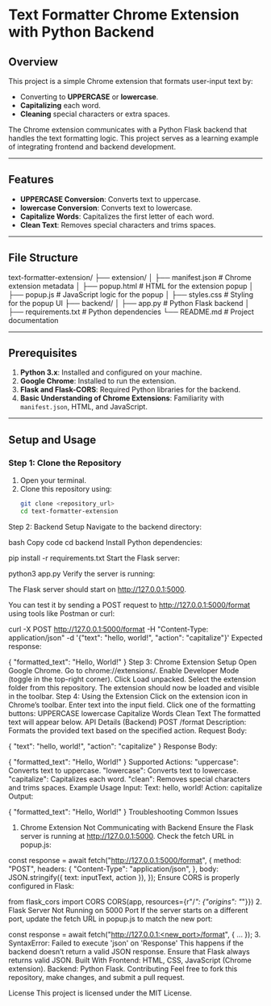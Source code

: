 # Text Formatter Chrome Extension with Python Backend

## Overview
This project is a simple Chrome extension that formats user-input text by:
- Converting to **UPPERCASE** or **lowercase**.
- **Capitalizing** each word.
- **Cleaning** special characters or extra spaces.

The Chrome extension communicates with a Python Flask backend that handles the text formatting logic. This project serves as a learning example of integrating frontend and backend development.

---

## Features
- **UPPERCASE Conversion**: Converts text to uppercase.
- **lowercase Conversion**: Converts text to lowercase.
- **Capitalize Words**: Capitalizes the first letter of each word.
- **Clean Text**: Removes special characters and trims spaces.

---

## File Structure

text-formatter-extension/ ├── extension/ │ ├── manifest.json # Chrome extension metadata │ ├── popup.html # HTML for the extension popup │ ├── popup.js # JavaScript logic for the popup │ ├── styles.css # Styling for the popup UI ├── backend/ │ ├── app.py # Python Flask backend │ ├── requirements.txt # Python dependencies └── README.md # Project documentation



---

## Prerequisites

1. **Python 3.x**: Installed and configured on your machine.
2. **Google Chrome**: Installed to run the extension.
3. **Flask and Flask-CORS**: Required Python libraries for the backend.
4. **Basic Understanding of Chrome Extensions**: Familiarity with `manifest.json`, HTML, and JavaScript.

---

## Setup and Usage

### Step 1: Clone the Repository
1. Open your terminal.
2. Clone this repository using:
   ```bash
   git clone <repository_url>
   cd text-formatter-extension
Step 2: Backend Setup
Navigate to the backend directory:

bash
Copy code
cd backend
Install Python dependencies:


pip install -r requirements.txt
Start the Flask server:


python3 app.py
Verify the server is running:

The Flask server should start on http://127.0.0.1:5000.

You can test it by sending a POST request to http://127.0.0.1:5000/format using tools like Postman or curl:


curl -X POST http://127.0.0.1:5000/format -H "Content-Type: application/json" -d '{"text": "hello, world!", "action": "capitalize"}'
Expected response:


{
  "formatted_text": "Hello, World!"
}
Step 3: Chrome Extension Setup
Open Google Chrome.
Go to chrome://extensions/.
Enable Developer Mode (toggle in the top-right corner).
Click Load unpacked.
Select the extension folder from this repository.
The extension should now be loaded and visible in the toolbar.
Step 4: Using the Extension
Click on the extension icon in Chrome’s toolbar.
Enter text into the input field.
Click one of the formatting buttons:
UPPERCASE
lowercase
Capitalize Words
Clean Text
The formatted text will appear below.
API Details (Backend)
POST /format
Description: Formats the provided text based on the specified action.
Request Body:

{
  "text": "hello, world!",
  "action": "capitalize"
}
Response Body:

{
  "formatted_text": "Hello, World!"
}
Supported Actions:
"uppercase": Converts text to uppercase.
"lowercase": Converts text to lowercase.
"capitalize": Capitalizes each word.
"clean": Removes special characters and trims spaces.
Example Usage
Input:
Text: hello, world!
Action: capitalize
Output:

{
  "formatted_text": "Hello, World!"
}
Troubleshooting
Common Issues
1. Chrome Extension Not Communicating with Backend
Ensure the Flask server is running at http://127.0.0.1:5000.
Check the fetch URL in popup.js:

const response = await fetch("http://127.0.0.1:5000/format", {
  method: "POST",
  headers: {
    "Content-Type": "application/json",
  },
  body: JSON.stringify({ text: inputText, action }),
});
Ensure CORS is properly configured in Flask:

from flask_cors import CORS
CORS(app, resources={r"/*": {"origins": "*"}})
2. Flask Server Not Running on 5000 Port
If the server starts on a different port, update the fetch URL in popup.js to match the new port:

const response = await fetch("http://127.0.0.1:<new_port>/format", {
  ...
});
3. SyntaxError: Failed to execute 'json' on 'Response'
This happens if the backend doesn’t return a valid JSON response. Ensure that Flask always returns valid JSON.
Built With
Frontend: HTML, CSS, JavaScript (Chrome extension).
Backend: Python Flask.
Contributing
Feel free to fork this repository, make changes, and submit a pull request.

License
This project is licensed under the MIT License.












